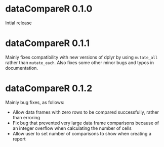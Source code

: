 # dataCompareR 0.1.0

Intial release

# dataCompareR 0.1.1

Mainly fixes compatibility with new versions of dplyr by using `mutate_all` rather than `mutate_each`. Also fixes some other minor bugs and typos in documentation. 

# dataCompareR 0.1.2

Mainly bug fixes, as follows:

- Allow data frames with zero rows to be compared successfully, rather than erroring
- Fix bug that prevented very large data frame comparisons because of an integer overflow when calculating the number of cells
- Allow user to set number of comparisons to show when creating a report

